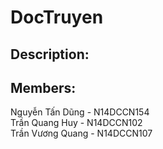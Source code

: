 # DocTruyen
## Description:

## Members:
Nguyễn Tấn Dũng - N14DCCN154<br>
Trần Quang Huy - N14DCCN102<br>
Trần Vương Quang - N14DCCN107




